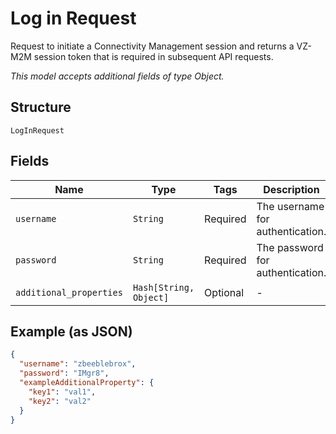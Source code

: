 
# Log in Request

Request to initiate a Connectivity Management session and returns a VZ-M2M session token that is required in subsequent API requests.

*This model accepts additional fields of type Object.*

## Structure

`LogInRequest`

## Fields

| Name | Type | Tags | Description |
|  --- | --- | --- | --- |
| `username` | `String` | Required | The username for authentication. |
| `password` | `String` | Required | The password for authentication. |
| `additional_properties` | `Hash[String, Object]` | Optional | - |

## Example (as JSON)

```json
{
  "username": "zbeeblebrox",
  "password": "IMgr8",
  "exampleAdditionalProperty": {
    "key1": "val1",
    "key2": "val2"
  }
}
```

